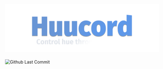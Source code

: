 # ![Huucord](images/huucord_banner2.png)
![Github Last Commit](https://img.shields.io/github/last-commit/flyxn/huucord?color=%233F84E5&logo=github)

